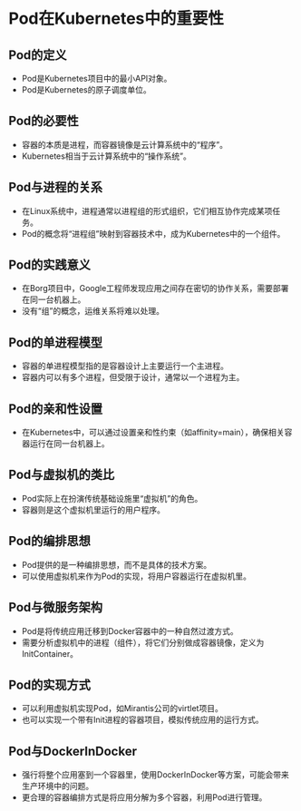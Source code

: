 # Pod在Kubernetes中的重要性

## Pod的定义
- Pod是Kubernetes项目中的最小API对象。
- Pod是Kubernetes的原子调度单位。

## Pod的必要性
- 容器的本质是进程，而容器镜像是云计算系统中的“程序”。
- Kubernetes相当于云计算系统中的“操作系统”。

## Pod与进程的关系
- 在Linux系统中，进程通常以进程组的形式组织，它们相互协作完成某项任务。
- Pod的概念将“进程组”映射到容器技术中，成为Kubernetes中的一个组件。

## Pod的实践意义
- 在Borg项目中，Google工程师发现应用之间存在密切的协作关系，需要部署在同一台机器上。
- 没有“组”的概念，运维关系将难以处理。

## Pod的单进程模型
- 容器的单进程模型指的是容器设计上主要运行一个主进程。
- 容器内可以有多个进程，但受限于设计，通常以一个进程为主。

## Pod的亲和性设置
- 在Kubernetes中，可以通过设置亲和性约束（如affinity=main），确保相关容器运行在同一台机器上。

## Pod与虚拟机的类比
- Pod实际上在扮演传统基础设施里“虚拟机”的角色。
- 容器则是这个虚拟机里运行的用户程序。

## Pod的编排思想
- Pod提供的是一种编排思想，而不是具体的技术方案。
- 可以使用虚拟机来作为Pod的实现，将用户容器运行在虚拟机里。

## Pod与微服务架构
- Pod是将传统应用迁移到Docker容器中的一种自然过渡方式。
- 需要分析虚拟机中的进程（组件），将它们分别做成容器镜像，定义为InitContainer。

## Pod的实现方式
- 可以利用虚拟机实现Pod，如Mirantis公司的virtlet项目。
- 也可以实现一个带有Init进程的容器项目，模拟传统应用的运行方式。

## Pod与DockerInDocker
- 强行将整个应用塞到一个容器里，使用DockerInDocker等方案，可能会带来生产环境中的问题。
- 更合理的容器编排方式是将应用分解为多个容器，利用Pod进行管理。